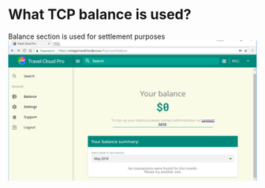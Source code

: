 # What TCP balance is used?

Balance section is used for settlement purposes![](/assets/Balance.png)



